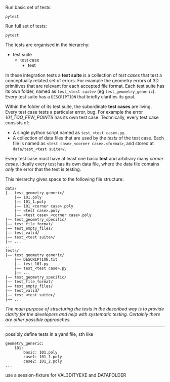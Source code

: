 Run basic set of tests:
```
pytest
```
<!-- TODO: how to define the basic set of tests --> 

Run full set of tests:
```
pytest
```

The tests are organised in the hierarchy:

+ test suite
    + test case
        + test

In these integration tests a **test suite** is a collection of *test cases* that test a conceptually related set of errors. For example the geometry errors of 3D primitives that are relevant for each accepted file format. Each test suite has its own folder, named as `test_<test suite>` (eg `test_geometry_generic`). Every test suite has a `DESCRIPTION` that briefly clarifies its goal.

Within the folder of its test suite, the subordinate **test cases** are living. Every test case tests a particular error, bug. For example the error *101_TOO_FEW_POINTS* has its own test case. Technically, every test case consists of:

+ A single python script named as `test_<test case>.py`.
+ A collection of data files that are used by the *tests* of the test case. Each file is named as `<test case>_<corner case>.<format>`, and stored at `data/test_<test suite>/`.

Every test case must have at least one basic **test** and arbitrary many *corner cases*. Ideally every test has its own data file, where the data file contains *only* the error that the test is testing.

<!-- TODO: it would actually make more  sense to have all test suite in a single script. 
In this case, fixtures can be separately invoked just for the module that requires them. No
need to keep all of them across the whole session. -->

This hierarchy gives space to the following file structure:

```
data/
|–– test_geometry_generic/
    |–– 101.poly
    |–– 101_1.poly
    |–– 101_<corner case>.poly
    |–– <test case>.poly
    |–– <test case>_<corner case>.poly
|–– test_geometry_specific/
|–– test_file_format/
|–– test_empty_files/
|–– test_valid/
|–– test_<test suite>/
|–– ...
...
tests/
|–– test_geometry_generic/
    |–– DESCRIPTION.txt
    |–– test_101.py
    |–– test_<test case>.py
    |–– ...
|–– test_geometry_specific/
|–– test_file_format/
|–– test_empty_files/
|–– test_valid/
|–– test_<test suite>/
|–– ...
```

*The main purpose of structuring the tests in the described way is to provide clarity for the developers and help with systematic testing. Certainly there are other possible approaches.*

------

possibly define tests in a yaml file, sth like

```
geometry_generic:
    101:
        basic: 101.poly
        case1: 101_1.poly
        case2: 101_2.poly
...
```
use a session-fixture for VAL3DITYEXE and DATAFOLDER